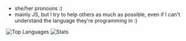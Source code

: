 - she/her pronouns :)
- mainly JS, but I try to help others as much as possible, even if I can't understand the language they're programming in :)

![Top Languages](https://github-readme-stats.vercel.app/api/top-langs/?username=sudocode1&theme=ayu-mirage&layout=compact)
![Stats](https://github-readme-stats.vercel.app/api?username=sudocode1&show_icons=true&theme=radical&custom_title=roux%27s%20Github%20Stats)
